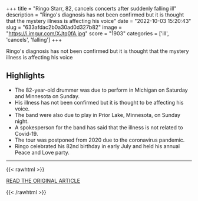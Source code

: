 +++
title = "Ringo Starr, 82, cancels concerts after suddenly falling ill"
description = "Ringo's diagnosis has not been confirmed but it is thought that the mystery illness is affecting his voice"
date = "2022-10-03 15:20:43"
slug = "633afdac2b0a30ad0d327b82"
image = "https://i.imgur.com/XJtq0fA.jpg"
score = "1903"
categories = ['ill', 'cancels', 'falling']
+++

Ringo's diagnosis has not been confirmed but it is thought that the mystery illness is affecting his voice

## Highlights

- The 82-year-old drummer was due to perform in Michigan on Saturday and Minnesota on Sunday.
- His illness has not been confirmed but it is thought to be affecting his voice.
- The band were also due to play in Prior Lake, Minnesota, on Sunday night.
- A spokesperson for the band has said that the illness is not related to Covid-19.
- The tour was postponed from 2020 due to the coronavirus pandemic.
- Ringo celebrated his 82nd birthday in early July and held his annual Peace and Love party.

---

{{< rawhtml >}}
  <p class="article-category">
    <a target="_blank" href="https://www.manchestereveningnews.co.uk/news/uk-news/ringo-starr-82-cancels-concerts-25160862">READ THE ORIGINAL ARTICLE</a>
  </p>
{{< /rawhtml >}}

